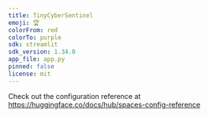 ```yaml
---
title: TinyCyberSentinel
emoji: 🏆
colorFrom: red
colorTo: purple
sdk: streamlit
sdk_version: 1.34.0
app_file: app.py
pinned: false
license: mit
---
```


Check out the configuration reference at https://huggingface.co/docs/hub/spaces-config-reference
